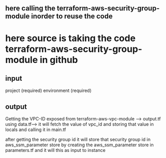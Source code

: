 ## here calling the terraform-aws-security-group-module inorder to reuse the code
# here source is taking the code terraform-aws-security-group-module in github
 
 ## input
 project (required)
 environment (required)


## output
Getting the VPC-ID exposed from terraform-aws-vpc-module --> output.tf 
using data.tf--> it will fetch the value of vpc_id and storing that value in locals and calling it in main.tf

after getting the security group id it will store that security group id  in aws_ssm_parameter store by creating the aws_ssm_parameter store in parameters.tf and it will this as input to instance
